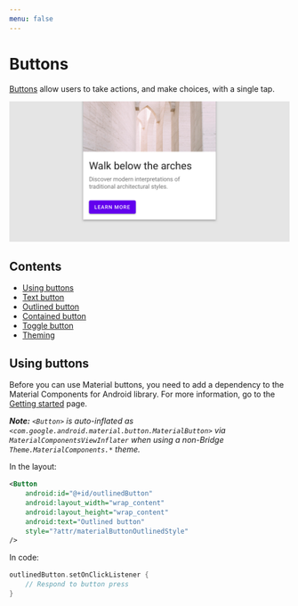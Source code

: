 ```yaml
---
menu: false
---
```


# Buttons

[Buttons](https://material.io/components/buttons/) allow users to take actions,
and make choices, with a single tap.

!["Button on a screen"](assets/buttons_hero.png)

## Contents

*   [Using buttons](#using-buttons)
*   [Text button](#text-button)
*   [Outlined button](#outlined-button)
*   [Contained button](#contained-button)
*   [Toggle button](#toggle-button)
*   [Theming](#theming-buttons)

## Using buttons

Before you can use Material buttons, you need to add a dependency to the
Material Components for Android library. For more information, go to the
[Getting started](https://github.com/material-components/material-components-android/tree/master/docs/getting-started.md)
page.

_**Note:** `<Button>` is auto-inflated as
`<com.google.android.material.button.MaterialButton>` via
`MaterialComponentsViewInflater` when using a non-Bridge
`Theme.MaterialComponents.*` theme._



In the layout:

```xml
<Button
    android:id="@+id/outlinedButton"
    android:layout_width="wrap_content"
    android:layout_height="wrap_content"
    android:text="Outlined button"
    style="?attr/materialButtonOutlinedStyle"
/>
```

In code:

```kt
outlinedButton.setOnClickListener {
    // Respond to button press
}
```

